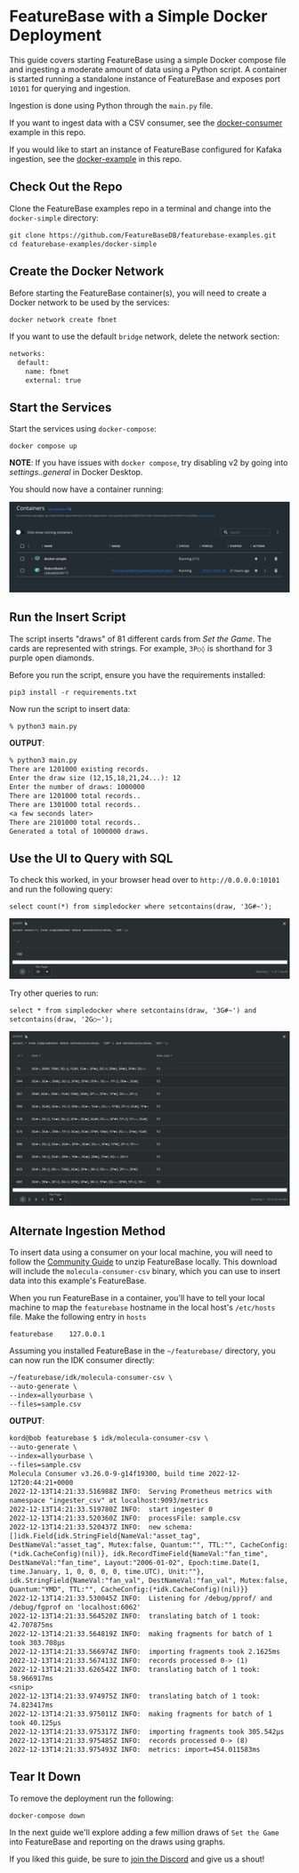 # FeatureBase with a Simple Docker Deployment
This guide covers starting FeatureBase using a simple Docker compose file and ingesting a moderate amount of data using a Python script. A container is started running a standalone instance of FeatureBase and exposes port `10101` for querying and ingestion.

Ingestion is done using Python through the `main.py` file.

If you want to ingest data with a CSV consumer, see the [docker-consumer](https://github.com/FeatureBaseDB/featurebase-examples/tree/main/docker-consumer) example in this repo.


If you would like to start an instance of FeatureBase configured for Kafaka ingestion, see the [docker-example](https://github.com/FeatureBaseDB/featurebase-examples/tree/main/docker-example) in this repo.

## Check Out the Repo
Clone the FeatureBase examples repo in a terminal and change into the `docker-simple` directory:

```
git clone https://github.com/FeatureBaseDB/featurebase-examples.git
cd featurebase-examples/docker-simple
```

## Create the Docker Network
Before starting the FeatureBase container(s), you will need to create a Docker network to be used by the services:

```
docker network create fbnet
```

If you want to use the default `bridge` network, delete the network section:

```
networks:
  default:
    name: fbnet
    external: true
```

## Start the Services
Start the services using `docker-compose`:

```
docker compose up
```

**NOTE**: If you have issues with `docker compose`, try disabling v2 by going into *settings..general* in Docker Desktop.

You should now have a container running:

![screenshot](container.png)

## Run the Insert Script
The script inserts "draws" of 81 different cards from *Set the Game*. The cards are represented with strings. For example, `3P○◊` is shorthand for 3 purple open diamonds. 

Before you run the script, ensure you have the requirements installed:

```
pip3 install -r requirements.txt
```

Now run the script to insert data:

```
% python3 main.py
```

**OUTPUT**:

```
% python3 main.py
There are 1201000 existing records.
Enter the draw size (12,15,18,21,24...): 12
Enter the number of draws: 1000000
There are 1201000 total records..
There are 1301000 total records..
<a few seconds later>
There are 2101000 total records..
Generated a total of 1000000 draws.
```

## Use the UI to Query with SQL
To check this worked, in your browser head over to `http://0.0.0.0:10101` and run the following query:

```
select count(*) from simpledocker where setcontains(draw, '3G#~');
```

![ui](counts.png)

Try other queries to run:

```
select * from simpledocker where setcontains(draw, '3G#~') and setcontains(draw, '2G○~');
```

![ui](morecounts.png)

## Alternate Ingestion Method
To insert data using a consumer on your local machine, you will need to follow the [Community Guide](https://docs.featurebase.com/community/community-setup/community-install-config) to unzip FeatureBase locally. This download will include the `molecula-consumer-csv` binary, which you can use to insert data into this example's FeatureBase.

When you run FeatureBase in a container, you'll have to tell your local machine to map the `featurebase` hostname in the local host's `/etc/hosts` file. Make the following entry in `hosts`


```
featurebase    127.0.0.1
```

Assuming you installed FeatureBase in the `~/featurebase/` directory, you can now run the IDK consumer directly:

```
~/featurebase/idk/molecula-consumer-csv \
--auto-generate \
--index=allyourbase \
--files=sample.csv
```

**OUTPUT**:
```
kord@bob featurebase $ idk/molecula-consumer-csv \
--auto-generate \
--index=allyourbase \
--files=sample.csv
Molecula Consumer v3.26.0-9-g14f19300, build time 2022-12-12T20:44:21+0000
2022-12-13T14:21:33.516988Z INFO:  Serving Prometheus metrics with namespace "ingester_csv" at localhost:9093/metrics
2022-12-13T14:21:33.519780Z INFO:  start ingester 0
2022-12-13T14:21:33.520360Z INFO:  processFile: sample.csv
2022-12-13T14:21:33.520437Z INFO:  new schema: []idk.Field{idk.StringField{NameVal:"asset_tag", DestNameVal:"asset_tag", Mutex:false, Quantum:"", TTL:"", CacheConfig:(*idk.CacheConfig)(nil)}, idk.RecordTimeField{NameVal:"fan_time", DestNameVal:"fan_time", Layout:"2006-01-02", Epoch:time.Date(1, time.January, 1, 0, 0, 0, 0, time.UTC), Unit:""}, idk.StringField{NameVal:"fan_val", DestNameVal:"fan_val", Mutex:false, Quantum:"YMD", TTL:"", CacheConfig:(*idk.CacheConfig)(nil)}}
2022-12-13T14:21:33.530045Z INFO:  Listening for /debug/pprof/ and /debug/fgprof on 'localhost:6062'
2022-12-13T14:21:33.564520Z INFO:  translating batch of 1 took: 42.707875ms
2022-12-13T14:21:33.564819Z INFO:  making fragments for batch of 1 took 303.708µs
2022-12-13T14:21:33.566974Z INFO:  importing fragments took 2.1625ms
2022-12-13T14:21:33.567413Z INFO:  records processed 0-> (1)
2022-12-13T14:21:33.626542Z INFO:  translating batch of 1 took: 58.966917ms
<snip>
2022-12-13T14:21:33.974975Z INFO:  translating batch of 1 took: 74.823417ms
2022-12-13T14:21:33.975011Z INFO:  making fragments for batch of 1 took 40.125µs
2022-12-13T14:21:33.975317Z INFO:  importing fragments took 305.542µs
2022-12-13T14:21:33.975485Z INFO:  records processed 0-> (8)
2022-12-13T14:21:33.975493Z INFO:  metrics: import=454.011583ms
```

## Tear It Down
To remove the deployment run the following:

```
docker-compose down 
```

In the next guide we'll explore adding a few million draws of `Set the Game` into FeatureBase and reporting on the draws using graphs.

If you liked this guide, be sure to [join the Discord](https://discord.com/invite/bSBYjDbUUb) and give us a shout!


